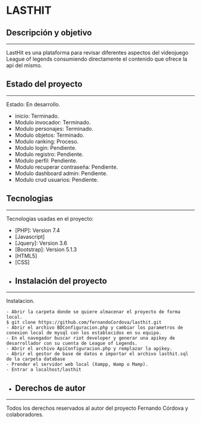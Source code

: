 # LASTHIT
## Descripción y objetivo
***
LastHit es una plataforma para revisar diferentes aspectos del videojuego League of legends consumiendo directamente el contenido que ofrece la api del mismo.
## Estado del proyecto
***
Estado: En desarrollo.
* inicio: Terminado.
* Modulo invocador: Terminado.
* Modulo personajes: Terminado.
* Modulo objetos: Terminado.
* Modulo ranking: Proceso.
* Modulo login: Pendiente.
* Modulo registro: Pendiente.
* Modulo perfil: Pendiente.
* Modulo recuperar contraseña: Pendiente.
* Modulo dashboard admin: Pendiente.
* Modulo crud usuarios: Pendiente.
## Tecnologias
***
Tecnologias usadas en el proyecto:
* [PHP]: Version 7.4 
* [Javascript]
* [Jquery]: Version 3.6
* [Bootstrap]: Version 5.1.3
* [HTML5]
* [CSS]
* ## Instalación del proyecto
***
Instalacion. 
```
- Abrir la carpeta donde se quiere almacenar el proyecto de forma local.
$ git clone https://github.com/fernandoCordova/lasthit.git
- Abrir el archivo BDConfiguracion.php y cambiar los parametros de conexion local de mysql con los establecidos en su equipo.
- En el navegador buscar riot developer y generar una apikey de desarrollador con su cuenta de League of Legends.
- Abrir el archivo ApiConfiguracion.php y remplazar la apikey.
- Abrir el gestor de base de datos e importar el archivo lasthit.sql de la carpeta database
- Prender el servidor web local (Xampp, Wamp o Mamp).
- Entrar a localhost/lasthit
```
* ## Derechos de autor
***
Todos los derechos reservados al autor del proyecto Fernando Córdova y colaboradores.
